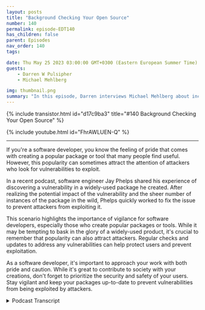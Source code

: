 ```yaml
---
layout: posts
title: "Background Checking Your Open Source"
number: 140
permalink: episode-EDT140
has_children: false
parent: Episodes
nav_order: 140
tags:

date: Thu May 25 2023 03:00:00 GMT+0300 (Eastern European Summer Time)
guests:
    - Darren W Pulsipher
    - Michael Mehlberg

img: thumbnail.png
summary: "In this episode, Darren interviews Michael Mehlberg about increasing confidence in open source through background checking the open source communities."
---
```


{% include transistor.html id="d17c9ba3" title="#140 Background Checking Your Open Source" %}

{% include youtube.html id="FhrAWLUEN-Q" %}

---

If you're a software developer, you know the feeling of pride that comes with creating a popular package or tool that many people find useful. However, this popularity can sometimes attract the attention of attackers who look for vulnerabilities to exploit.

In a recent podcast, software engineer Jay Phelps shared his experience of discovering a vulnerability in a widely-used package he created. After realizing the potential impact of the vulnerability and the sheer number of instances of the package in the wild, Phelps quickly worked to fix the issue to prevent attackers from exploiting it.

This scenario highlights the importance of vigilance for software developers, especially those who create popular packages or tools. While it may be tempting to bask in the glory of a widely-used product, it's crucial to remember that popularity can also attract attackers. Regular checks and updates to address any vulnerabilities can help protect users and prevent exploitation.

As a software developer, it's important to approach your work with both pride and caution. While it's great to contribute to society with your creations, don't forget to prioritize the security and safety of your users. Stay vigilant and keep your packages up-to-date to prevent vulnerabilities from being exploited by attackers.



<details>
<summary> Podcast Transcript </summary>

<p>﻿1</p>
<p>Hello, this is Darren</p>
<p>Pulsipher, chief solution,architect of public sector at Intel.</p>
<p>And welcome to Embracing</p>
<p>Digital Transformation,where we investigate effective change,leveraging people process and technology.</p>
<p>On todays episode, Backgroundchecking your OpenSource,</p>
<p>Micheal Mehlberg</p>
<p>CEO of Darksky Technologies.</p>
<p>Michael, welcome to the show.</p>
<p>Thank you for having me.</p>
<p>Hey, Michael, when we first talked,</p>
<p>I was really enamoredwith what you guys do,which we'll get to a second.</p>
<p>But first off, I know my audiencewants to know a little bit more about youand where you come fromand what you're doing now.</p>
<p>Yeah. Happy to share.</p>
<p>I, I do.</p>
<p>I've been in technologyfor as long as I can remember.</p>
<p>Started when I was about 12 years old.</p>
<p>I had a friend that was workingon a compact computer, which is kind of a,you know, compact with a cue,if you remember.</p>
<p>I remember that. Oh, yeah.</p>
<p>There's a funny namebecause this thing was hugeand had a handle on the back,but it probably weighed £50.</p>
<p>But but you could carry it around.</p>
<p>It was compact, Right?</p>
<p>And I remember that.</p>
<p>Exactly right.</p>
<p>And he he had programed this game.</p>
<p>I think he called it in Mortal Kombat overtwo stick figures that werefighting each other.</p>
<p>And I was just floored that you couldthat you could do that.</p>
<p>You know, I never thoughtabout where programs came from.</p>
<p>And so I started programing.</p>
<p>You know, he helped me learnand I started programing and I knew rightthen I was going to get into softwaredevelopment and making video gamesall through high schooland then finally ended up at Purdue</p>
<p>University studying computer scienceand left there to go right into industrywhere I was working on basically D.O.D.software protecting, you know, weaponssystems against tamperingand in reverse engineering.</p>
<p>So I got a crash course onhow to reverse engineer softwareat the first company</p>
<p>I did an internship with.</p>
<p>And I love solving problemsthat turned outto be at least good enoughto keep my job there. Andfrom there, just,you know, got into the whole industryand protecting software,protecting weapon systems.</p>
<p>And I have been, you know, learningever since, and I'm still learning.</p>
<p>Cybersecurity is one of those thingsthat it's kind of a never ending job.</p>
<p>There's always some new attack out thereand some new way to to defend against it.</p>
<p>Well, it doesit does keep us actually busy. Right?</p>
<p>It gives us employed. Right.</p>
<p>So, yeah, I guess we do.</p>
<p>We attribute we like the hackers out therecausing us to have no problem.</p>
<p>We knowthere's plenty ofother problems to solvewithout them creating anymore.</p>
<p>Right. Yeah.</p>
<p>Yeah, very much so. So.</p>
<p>So tell me a little bit aboutwhen I first talked to you went, Wow,</p>
<p>I never thought of thisabout the whole open source.</p>
<p>There's a big push right now on securingthe software supply chain out there.</p>
<p>Open source is a big aspect of that.</p>
<p>Tell me your guys's approach to helpingsecure the software supply chain.</p>
<p>Yeah, I guess.</p>
<p>I guess it helps a kind of to seewhat I've seen over the past</p>
<p>When I when I first got started,we were really just focusedon protecting our operating systemor even even applicationor right as a single applicationif it had some data in itor some algorithmthat was particularly sensitive,you know, we wanted to protect itbecause if an attacker got hands on, then,you know, they would understand itor they wouldthey would be able to reveal,you know,the secrets that were in in the software.</p>
<p>And sowe started with with just applicationsstartedthen protecting bigger systems, right?</p>
<p>Operating systemsand and things of that nature.</p>
<p>And over time,the open source development communityjust started exploding.</p>
<p>And so while we were learning,you know, how to both break in and defendbreak into and defend systems,there were justthousands and thousands of packagesbeing put out there by the whole opensource community, which was phenomenalbecause first thing you do as a developeris go looking for, you know,somebody who's already solved the problem.</p>
<p>Yeah.</p>
<p>So you don't have to reinvent the wheel.</p>
<p>So eventually, you know, itcame to a point where, all right, there'sa lot of operating systems out there.</p>
<p>There's constantly problemswithin operating systems.</p>
<p>How do you really make a secure one?</p>
<p>Right?</p>
<p>You can patch all this stuffon after the fact.</p>
<p>But what if you missed something, right?</p>
<p>It's it's a tough game, a cat and mousegame that we play with the attacker.</p>
<p>And unfortunately, it's it's in theattacker's favor most of the time becausewe have to get every single we have to getwe have to catch every single bugand every vulnerability in orderto protect the system wholly, which is animpossible task most of the time.</p>
<p>Whereas an attacker only has to find one.</p>
<p>They only have to find one. Yeah. Yeah.</p>
<p>And then there. And then they're in.</p>
<p>So how do you you know,how do you really makea secure system from the ground up?</p>
<p>Well, everybody's using open source.</p>
<p>You know, a couple of years ago,you know, Linux is huge.</p>
<p>It's in every systemthat's out there just about.</p>
<p>And but how do you secure itfrom the ground up?</p>
<p>And we kind of came to this realizationthat, boy, if we can'tif we can't trust the developerswho are developing the software,that'skind of the foundation of it, right?</p>
<p>Is we trust our developers,then how do we actually trustthe code that we would want to usefrom all of these different opensource packages?</p>
<p>And so that's kind of how we,</p>
<p>I guess, came to where we are today.</p>
<p>First, starting on embedded systemsecurity, just focused on application,then kind of broadening our view to how dowe secure the whole operating system.</p>
<p>And now really lookingat kind of fundamental trust issues.</p>
<p>And when I first started supplychain software, supply chain, I don'tthink was uttered once in any conversationthat we had and only recently. Right.</p>
<p>Have peoplereally started talking about it.</p>
<p>And I think it's just because there trulyis a software supply chain now.</p>
<p>There are,you know,just an enormous number of packagesand developers out therethat are all contributing both fromwithin organizationsand without organizationscreating this supply chain ofof people who develop systems,in some cases unknowingly.</p>
<p>Right. They're just developinga package elsewhere in the world.</p>
<p>They have no idea that it's being used inin really critical systems.</p>
<p>Well, that brings upsomething interesting that you saidyou have to trust your developers, Right?</p>
<p>So typically, I know when I got hired onand my first job, oh, my goodness, thethe vetting that they did for mewas outrageous.</p>
<p>I had psychological profile done.</p>
<p>I had background checks.</p>
<p>I had security checks done all this stuffso that the company knewwho they were bringing in and writingsoftware.</p>
<p>And specifically for me,it was for medical imagingwas was my first job out of college.</p>
<p>So they were ultra cautious.</p>
<p>But we just go and download someopen source package off the Internet.</p>
<p>Right? Right.</p>
<p>We don't know who wrote that stuff.</p>
<p>We have no ideaif they have a bent towards doingsomething malicious or nefarious.</p>
<p>Sure.</p>
<p>I mean, we go to to great lengths toto trust the peoplethat we bring into our organizations.</p>
<p>And then, you know,</p>
<p>I have developed a background.</p>
<p>What's the first thing you dois you go and try and find somebodywho's already done it.</p>
<p>And they areprobably not inside your organization.</p>
<p>Probably not yet.</p>
<p>Probably haven't been checked.</p>
<p>They're looked atand, you know, 99 pointwhatever percent of those peopleare probably developing open sourcefor the right reasons.</p>
<p>They're putting their code outthere. They're sharing it.</p>
<p>That's that's the amazing aspect of it.</p>
<p>But there's also kind of,you know, the fearthat can ruin it for the rest of us.</p>
<p>And and you don't knowyou just don't know whatyou know, what you're getting becauseyou haven't put anybody through that.</p>
<p>That type of.</p>
<p>So is that why you guys kind of shiftedyour focusfrom from protecting embedded systemsto operating to systemsto getting down to the core, which iscan I trust the person actually writingthe code?</p>
<p>Is that where that is?</p>
<p>That you got to that?</p>
<p>Yeah, it really is.</p>
<p>Because, I mean, still the ultimate focusis getting a system out therethat is secure and, you know, accomplisheswhatever missionthat that it needs to accomplish.</p>
<p>But as we're building it,you know, because we're pulling infrom all of these different places,software packages,you know, left, right, up and downfrom all over the world, Boy,if we can't if we can't trust thoseand, you know, our assertion is that youcan'tbecause you don't knowwho is who has worked on it,you got to at least look at it,make sure that you're not pulling in,you know, a problem, eitheran intentional. Or.</p>
<p>Or a maliciously inserted problem into,you know,what are really, really critical systemsto either, you know,national security or economics or whateverit may be.</p>
<p>Well, I mean, when when people argue,well, I test I test the software,right?</p>
<p>I've tested the software, the it passesall of all of the tests that I runto make sure there are no vulnerabilitiesor anything like that.</p>
<p>Or maybe you do a code review, Diego,line by line on open source code.</p>
<p>I don't know very many people that do. No.</p>
<p>I don't.</p>
<p>You know, we we talk about thata lot and in so many cases you just can't.</p>
<p>I mean, the Linux, the kernel,the Linux kernel alonehas almost it'smaybe exceeded 30 million lines of code.</p>
<p>That's amazing.</p>
<p>And if you have an enterprisedistribution,you know, something like RedHat,you're talking abouta hundred million lines of code or more.</p>
<p>It's just untenable to review all of that,you know, with human beings at least.</p>
<p>So you do you apply tools to itto try and seeif you can catch vulnerabilities</p>
<p>And those tools, they absolutelythey still have to remain in ourin our pipelines.</p>
<p>So we're not getting rid of those tools.</p>
<p>We still need those tools.</p>
<p>Absolutely. Yeah.</p>
<p>You know, we can identifyso many past vulnerabilities.</p>
<p>We don't want to see them again.</p>
<p>Right. As a developer,you copy and paste code.</p>
<p>You may unintentionally copya vulnerabilitythat's already beendetected in one packageand you're using it over here in another,a software assurance tool to be able toidentifywhat it really and and and root it out.</p>
<p>So so then why then why you even careabout who's contributing it</p>
<p>If these tools outthere are looking at things,what what danger is therein having a developer that's maliciousif I'm scanning their code anyway?</p>
<p>Yeah.</p>
<p>So the trouble is, I don't knowthe latest numbers off the top of my head,but there's some dozensof new vulnerabilities that are discoveredevery single day right.</p>
<p>And so that tells me and, you know, tellskind of the cybersecurity communityof experts that there's somethingthat we're not catching.</p>
<p>There's something that's that'sthat's in there that's getting in therethat we're not able to identify upfront.</p>
<p>Because if we could identify it upfront,we would root those out and you'd see,you know,</p>
<p>There's also, youknow, somemore nefarious things that could happen,you know, switches that that get flippedat the behest of some attackerwhere you don't know ifif there'sany kind of malicious code in thereuntil that switch is flippeduntil they've.</p>
<p>Oh, like a runtimes which even.</p>
<p>Yeah, something like that,</p>
<p>I think those are probably goingto be few and far between.</p>
<p>But these are the creative,creative things that you can dowith an attacker to,to try and inject malicious code.</p>
<p>I think the, you know, the realthe real point is if,if you don't knowwhere that code is coming from,which you don't,if you're just grabbing it from anywhere,then you don't really know what you'rewhat you're pulling in.</p>
<p>And given that there are so many newvulnerabilities every day,given that there are, you know, millions,millions of developers out there,we just don't know anything aboutin some very small percentage of themthat can kind of upset the applecartfor the rest of us.</p>
<p>It's worth taking a lookto make sure that, you know,the package that you pull in doesn'thave something that was somethingthat was injected malicious.</p>
<p>So you said something interesting.</p>
<p>There's there's of a bunch of usthat depend on a small number of packagesthat could affect lots of things.</p>
<p>A log forge is a great example rightwhen the log for J vulnerability came out,there was another package and I can't</p>
<p>I can't remember the nameoff the top of my headin the Node.js communitythat almost everyone depended on, eitherdirectly or indirectly depended on.</p>
<p>Oh, sure.</p>
<p>That was maintained by one person.</p>
<p>Right.</p>
<p>There's quite a few of those actually.</p>
<p>Yeah. So.</p>
<p>Whoa. Okay.</p>
<p>You know, when you think and, and,and it popped upbecause this one person was like,everyone's making money off of me.</p>
<p>Where's my, where's my take?</p>
<p>That happens a lot.</p>
<p>You know,</p>
<p>I even used to think of, of open source.</p>
<p>You think ofopen source as a community of peoplethat are all,you know, all eyes on this one packageand you're going to havesecurity experts in there, as wellas programing experts and memory experts.</p>
<p>And they're all going to point out,when you put this package out therein the open, they're going to point outwhere the problems are,</p>
<p>Hey, you're using memory wrong over here.</p>
<p>Hey, this is the vulnerabilitythat we've already seen before.</p>
<p>Don't program it that way.</p>
<p>At the end of the day, a huge, hugepercentage of packages are reallybeing developed and maintained by just oneor in some cases, a handful of people.</p>
<p>There's big packages for sure,like openness to sell a crypto packagebeing developed by hundreds of developersor the open Java development kit</p>
<p>I think has some 600plus active developers, but most packagesand when I say most,</p>
<p>I mean that double digit largepercentage of packagesare maintained by one.</p>
<p>I wanted to be.</p>
<p>Is that something, is that something thatwell, obviously we were concerned about?</p>
<p>Is that something that you can identifyeasily identify, Yeah.</p>
<p>Most of the time that information isis available thoughwho is actively contributing to it.</p>
<p>You just go on GitHubmost of the time, right.</p>
<p>Or get lab or wherever there or.</p>
<p>That's there and availableand even who is who is inactive,meaning they've contributed in the pastand they are no longer makingcontributions.</p>
<p>And so all of those can be kind ofinterestingpieces of data that you can,you can see a timeline of history.</p>
<p>You can start to understandhow supported or unsupporteda particular package is,and that may be a risk for your program.</p>
<p>If you have a really critical programthat you're working on and you have,you know, this one piece of software,no matter how small,that is just a critical piece to that,you know, Jengastack of blocks that you have in yourin your entire software stack,you don't want that thingfalling out from under youand causing the rest of it to topple.</p>
<p>So it's worth knowing how supported it is.</p>
<p>It's worth knowing a little bitabout where it comes from andand who's worked on it.</p>
<p>You know that</p>
<p>I just on whose worked on it too.</p>
<p>You couldbecause I know there's developersout there contributors to open sourcethat work on similar packagesat the lower levels or framework levels.</p>
<p>And theand these are very prolific programmersthat work across severaldifferent packages at the same time.</p>
<p>Sure. Right. They're contributing.</p>
<p>I think it would be fascinating toto take a software packageand break it down and see the numberof contributors you have an open sourceand then see who your biggest contributoris of the full softwarestack by number of packagesor lines of code, whatever.</p>
<p>I think that would be fascinatingto look at because you could easilysee who you're mostly dependenton an individual, right?</p>
<p>Right. That's right.</p>
<p>Yeah.</p>
<p>So and so when you say prolific,some people are we havewe have visualizations that we'vewe've created by looking at thisin different ways that showsome people are making,you know, tens of thousandsor in some caseshundreds of thousands of contributions.</p>
<p>It could be as something as small as,you know, a change to a characteror line of code or somethingas big as a check in of a function.</p>
<p>But tens of thousands ofof changes, additions or removalsto open source packages,they really, truly are prolific.</p>
<p>And it's fascinating to see,you know, how the whole communitykind of comes togetherand then certain people who are, you know,they're kind of the whalesfor for a particular packageare really influencing things.</p>
<p>Wow, that'sneat.</p>
<p>Now, here's another question.</p>
<p>What motivates me because there'ssome motivation behind developer.</p>
<p>I'm a softwaredeveloper to Michael's, so, you know,and I've contribute to open source.</p>
<p>What's that motivationfor someone to spendthat much time and effort?</p>
<p>But I mean, I can speak from experience iswhen I get a problem,you know, a technical problemthat I havethat I can solve with with programing.</p>
<p>I just can't stop until I solve it.</p>
<p>And and I think that's part of it.</p>
<p>There's definitely a tremendousfeeling of satisfactionthat you get from open sourceand contributing back to the communityby by seeing a lot of peopleuse the package that you've created.</p>
<p>You're right.</p>
<p>When I've when I've written a packageor something and and the number goesabove 10,000, you're like, yes,look how cool, right?</p>
<p>It's like I'm contributing to society,right?</p>
<p>People are downloading my stuff.</p>
<p>It's awesome. That's great.</p>
<p>There's, you know,the unfortunate side of that Very same</p>
<p>I think I think that very sameset of motivations can alsocontribute to theattacker side of things as well, where,oh, look at this log for Jay.</p>
<p>For example, you mentioned earliermillions and millionsof instances of that packageout there in the wild.</p>
<p>I bet they were head over heels, happyabout how widely spread.</p>
<p>How are they? Oh, yeah.</p>
<p>That particular vulnerabilitywas so in fixing it, you know,was one of the most important thingsthat we did quicklybecause of how widespread that that was.</p>
<p>Yeah, that's that's crazy.</p>
<p>So tell me a little bit about what</p>
<p>Dark Sky Technologyis doing in this space, because we kind oftouched a little bit on it.</p>
<p>So if if I wanted your guys's services,what what sort of helpcould you give me to see my open sourcevulnerabilities?</p>
<p>I'm going to call it maybe it'snot vulnerabilities, maybe it's exposure.</p>
<p>Yeah, right.</p>
<p>Yeah.</p>
<p>A risk or a measurement of trust.</p>
<p>Measurement of trust.</p>
<p>I like that even better. Yeah.</p>
<p>You know, that'smaybe best illustrated with an example.</p>
<p>There was a package last year.</p>
<p>You can look it up.</p>
<p>It's there was a Reuters articlethat came out about this packagecalled Push, Push and Push, whichis kind of a sophisticatednotification package if you wanted to to,you know, put notificationsin an application that you were developingand you didn't want to do thatyourself, you know, you could integrate,push, push in there.</p>
<p>Well, the Army and the CDC had integratedpush into multiple applications.</p>
<p>I think the CDC said seven or eightthat they had put itin, not sure how many for the Army,but they had they had put this in thereand they were using it.</p>
<p>And by the looks of it,push, push was an American companyand they were, you know, American runheadquartered, I think in Californiawith offices in Maryland and andand somewhere else in the United States.</p>
<p>Come to find out they were actually notheadquartered in America.</p>
<p>They were headquartered in Moscow.</p>
<p>They're paying taxes in Moscow.</p>
<p>They had developers in Siberiaand some in Thailand as well.</p>
<p>And soyou don't even haveto know if there is a single vulnerabilityin that package to immediatelyknow that you want to remove it. And.</p>
<p>That you're in youryour systems and software.</p>
<p>And that's what the Army Corpsand the CDC did is they removed it.</p>
<p>And that was what led to that Reutersarticle.</p>
<p>Holy smokes. Right.</p>
<p>This potentially Russian influencein our in our applicationsthat we had to get rid of because.</p>
<p>Well, that's that's really interestingbecause I could see this is athe open source community could be easilyinfiltrated by nation state.</p>
<p>Bad actors. Sure.</p>
<p>You know.</p>
<p>And we all know some of the bestprogrammers in the world are coming out ofout of Russia, Estonia.</p>
<p>They've got great programmersin that area.</p>
<p>So I would I would guessthat they are contributing open source.</p>
<p>Yeah, I think it's safe to saythat any avenue that of,you know, foreign state actorcould use to infiltrateor get some sort of meaningful advantageover a technology thatthey're going to do it for in leverageand you have to assume that, right.</p>
<p>That's the the game that you're playing.</p>
<p>So push, push.</p>
<p>You know, the first thing that we didwhen we saw that article is we'veplugged it into our own toolsbecause a lot of the tools that we'vedeveloped are aimed at automaticallydetecting trust issues like that.</p>
<p>And so we plugged it in, tools went out,did their analysis, they lookedat different sources of intelligencethat are out there, opensources of intelligence,and made a determination that,holy smokes, you know,there is an enormous effortinside of Russia to developthis particular push,push application around a package.</p>
<p>And there is no developmentout of the United States.</p>
<p>And so that's a red flag.</p>
<p>You know, right away you're telling meyou're an American company,but you don't have a singlepieceof development happening out of there.</p>
<p>So it was able to detectsort of trust issues like that.</p>
<p>And raise the warning flag and say,hey, I'm not so sure about this.</p>
<p>Open source is developedall over the world.</p>
<p>It doesn't meanthere's anything wrong with that.</p>
<p>There's like you said, there'splenty of very good Russian developersor any nationality for that matter,who are contributing to open source.</p>
<p>But when you say you're one thingand you're actually another.</p>
<p>That's an issue. For it.</p>
<p>That's that's potentially.</p>
<p>So what what other what other trust issuesdo you guys evaluate?</p>
<p>I mean, location,of course, location is going to be builtinto the Internet trust,whether we like it or not.</p>
<p>Right.</p>
<p>The federal Department of Defenseis not going to use open sourcethat was developed in China or Russiaright now or North Korea.</p>
<p>Sure. They're just not right.</p>
<p>So that's one trust.</p>
<p>What other do you score these?</p>
<p>How do you evaluate a contributor?</p>
<p>It's it'sreally it's really quite difficult.</p>
<p>And we, in fact,do not want to be in the businessof scoring because every programis going to be a little bit different.</p>
<p>Okay. You're going to andthere's going to be some absolute nos.</p>
<p>Right.</p>
<p>If you have a developerfrom a sanctioned company or country.</p>
<p>That you.</p>
<p>In that right away.</p>
<p>The rest of it,though, can be quite a bit, you know, grayso to say, you've got some programsthat are going to sayabsolutely no to this country,you know, having any development influenceor absolutely no to this company,having any sort of development influence.</p>
<p>And you've got other programsthat, you know, they don't care.</p>
<p>They're not as they're not as sensitive.</p>
<p>And so it really is up to thethe program or the business unitor the company itselfto determine what their businessand security requirements are.</p>
<p>I think the government is is coming aroundis you've probably seen recentlywith the executive order and thethe follow up memorandum about softwarebuilding materials is really a pushfor software supply chain security.</p>
<p>And in that memorandumthey even mention having a risk framework,and it wasn't particularly well definedwith that risk framework is I think we'regoing to get to a nice definition here,you know, in the coming months or year.</p>
<p>Once that definition happens,we might be able to say, all right,there's some mix, there's somequantitative things that we can do here toalert ourselves ifwe run into these issuesthis country is and now this you know,somebody who's contributedmultiple CDs is a no.</p>
<p>Yeah, I was going to ask that.</p>
<p>I mean to you can what attributes do youcan you report on not necessarily scoringbut you are reporting on attributes likethis guy contributedor this programmer contributedand it resulted in his CVand that happens a lot.</p>
<p>Like if you ran it on me,it might say, you know, Darren has a 25%,you know, CV generator right on the CV</p>
<p>Generally, that would be bad, right?</p>
<p>I don't want to use any of his codeanymore because he writes crappy code.</p>
<p>Right. Right, right.</p>
<p>Yeah.</p>
<p>Can you get.</p>
<p>Down to that level where I can look at,hey, I, you know, correlation between</p>
<p>Darren checking in code into open sourceand CVS coming up on his code, right?</p>
<p>I mean, you can get to the.</p>
<p>Level of</p>
<p>I don't knowif there's anybody out there doing it,but multiple CVS would certainly be aa fine again, could it be intentionalor not intentional?</p>
<p>Right.</p>
<p>Like I said, youcopy paste code all the time.</p>
<p>If there's a piece of codeyou're using over and over.</p>
<p>I charge you. But he wrote it for me.</p>
<p>That's what I'm going to apply.</p>
<p>Yeah, that's right.</p>
<p>It wasn't my fault.</p>
<p>It was my fault. You.</p>
<p>He did it.</p>
<p>What about goingbeyond just programing, right?</p>
<p>What about looking in?</p>
<p>Because they do this. They.</p>
<p>They do this all the time with employees.</p>
<p>They.</p>
<p>They look at financial records.</p>
<p>They look at, right?</p>
<p>Mm hmm. Yeah.</p>
<p>You know, I don't know if companiesare still doing drug testing or not.</p>
<p>Obviously,you can't do a virtual drug test.</p>
<p>Sure.</p>
<p>But you can look at criminal records.</p>
<p>You can look at a whole bunch of things.</p>
<p>Is that something that you see valuable?</p>
<p>Is that something you guys can doas well as reachinto the public side of things as well?</p>
<p>I mean.</p>
<p>Yeah, if you think aboutif you think about, you know,just the profile, the Internet profileon yourself for if I think about the</p>
<p>Internet profile on myself and I have a</p>
<p>I have a LinkedIn profile, I'm on Reddit,</p>
<p>I'm on GitHub, and and you start tolook at all the different piecesof information that are available.</p>
<p>What skills do I have?</p>
<p>You know, I don't I have some work historyin the field of cryptography,but I probably shouldn'tbe developing any crypto algorithms.</p>
<p>I definitely shouldn'tbe developing any kernel level, you.</p>
<p>Know, got. Linux drivers, for example.</p>
<p>So I might be able to look at thatand say, well, this person is kind of outof their element.</p>
<p>And the quality of the codethat they write is pretty lowand they're associatedwith this malicious website over here.</p>
<p>And you start to, to build up and say, I,</p>
<p>I want to look at what they're.</p>
<p>What they're writing, right?</p>
<p>I got to make.</p>
<p>Sure I can't review 30 million linesof of Linux kernel code,but I can look at their, you know, adozen lines that they've contributed and,you know, just make sure that everythinglooks okay and and say, yeah, thumbs up.</p>
<p>We have a littleflag here, but we're going towe're going to swipe that awaybecause it looks like it's okay.</p>
<p>We've had eyes on it.</p>
<p>So you're not just lookingat my contributions.</p>
<p>You're also looking you're doinga background check on open sourcedevelopers.</p>
<p>You could say thatwe're in, in, in for the purposes ofof finding those developerswho would intend to create malicious harm.</p>
<p>Well, yeah, some of the companies do that.</p>
<p>Companiesdo that when they hear someone write.</p>
<p>You have to.</p>
<p>Yeah, yeah, yeah, yeah. And right.</p>
<p>I've had background checks done on meand rightly so.</p>
<p>And, and if the first thing that I didwas step in the doorof a companythat now trusts me because of thatbackground check and the referencesthat they've talked to youand I start pulling in codefrom all over the placeand they don't know where that came from.</p>
<p>I wasn't the one that wrote it.</p>
<p>Somebody else? Yeah.</p>
<p>Their idea of where it's coming from.</p>
<p>Now, that's, that's somewhat scary.</p>
<p>So yeah,if people want to find out more aboutthis wholeconcept, I love trusting open sourcecontributors.</p>
<p>Right? Does that just kind ofwhere do they find out more informationand where can they contact you to engageif if this is a concern of theirs?</p>
<p>Yeah, we're on dark sky technology.</p>
<p>Com is our is our home page.</p>
<p>We spend a lot of time on LinkedIn.</p>
<p>That's a great way to direct messages.</p>
<p>We search dark sky technologyso you'll find us and you cansend us a message or interactwith our content.</p>
<p>We're we're really big onyou know kind of spread the word and andjust opening upthe things that we've learned aboutcybersecurity and reverse engineeringover the past 20 years,sharing it with the community and,you know, trying to helpbring awarenessand understanding that opensource is a phenomenally great thingthat's just done.</p>
<p>Amazing.</p>
<p>It's doneamazing things in technology space.</p>
<p>But we shouldn't just, you know, blindlyjust just grab itand put it into our systems, especiallyfor those really critical systemsthat are either,you know, supporting our warfighteror maybe responsible for, you know.</p>
<p>Health care, financial.</p>
<p>I mean, yeah, the list is long, right?</p>
<p>Right. So, well.</p>
<p>Yeah that would be a great placeis. Yeah. Yeah.</p>
<p>Michael, thank you for coming on the show.</p>
<p>This is this is exciting.</p>
<p>This is interesting to me right there.</p>
<p>A very interesting topic.</p>
<p>It's very interesting.</p>
<p>It's it's so much fun to to be engaged,you know, kind of at the root levelof of of trust.</p>
<p>Right.</p>
<p>Because if we can build thattrust from the ground up,then we can finally get to systemsthat that we trust.</p>
<p>And, you know, we can send outknowing that they're going to dowhat they're meant to doand and not be compromised by somebodywho has different intentions for us.</p>
<p>Yeah, absolutely.</p>
<p>Again, Michael,thanks for coming on the show.</p>
<p>Thanks for having me.</p>
<p>Thank you for listeningto Embracing Digital Transformation today.</p>
<p>If you enjoyed our podcast,give it five stars on your favoritepodcasting site or YouTube channel.</p>
<p>You can find out more informationabout embracing digital transformationand embracing digital, dawg.</p>
<p>Until next time.</p>
<p>Go out and do something wonderful.</p>

</details>
